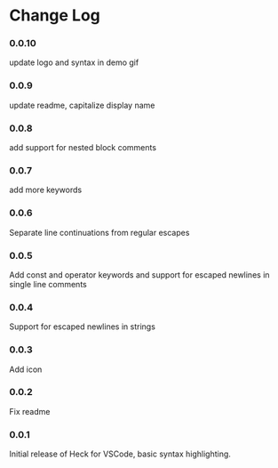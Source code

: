 # Change Log

### 0.0.10

update logo and syntax in demo gif

### 0.0.9

update readme, capitalize display name

### 0.0.8

add support for nested block comments

### 0.0.7

add more keywords

### 0.0.6

Separate line continuations from regular escapes

### 0.0.5

Add const and operator keywords and support for escaped newlines in single line comments

### 0.0.4

Support for escaped newlines in strings

### 0.0.3

Add icon

### 0.0.2

Fix readme

### 0.0.1

Initial release of Heck for VSCode, basic syntax highlighting.